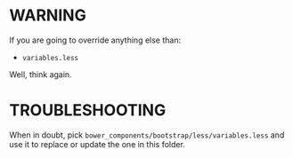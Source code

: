 # WARNING

If you are going to override anything else than:

* `variables.less`

Well, think again.

# TROUBLESHOOTING

When in doubt, pick `bower_components/bootstrap/less/variables.less` and use it to replace or update the one in this folder.
